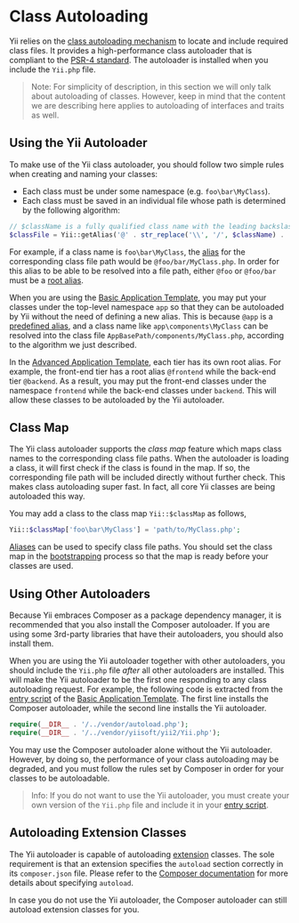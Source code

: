 Class Autoloading
=================

Yii relies on the [class autoloading mechanism](http://www.php.net/manual/en/language.oop5.autoload.php)
to locate and include required class files. It provides a high-performance class autoloader that is compliant to the
[PSR-4 standard](https://github.com/php-fig/fig-standards/blob/master/proposed/psr-4-autoloader/psr-4-autoloader.md).
The autoloader is installed when you include the `Yii.php` file.

> Note: For simplicity of description, in this section we will only talk about autoloading of classes. However, keep in
  mind that the content we are describing here applies to autoloading of interfaces and traits as well.


Using the Yii Autoloader
------------------------

To make use of the Yii class autoloader, you should follow two simple rules when creating and naming your classes:

* Each class must be under some namespace (e.g. `foo\bar\MyClass`).
* Each class must be saved in an individual file whose path is determined by the following algorithm:

```php
// $className is a fully qualified class name with the leading backslash
$classFile = Yii::getAlias('@' . str_replace('\\', '/', $className) . '.php');
```

For example, if a class name is `foo\bar\MyClass`, the [alias](concept-aliases.md) for the corresponding class file path
would be `@foo/bar/MyClass.php`. In order for this alias to be able to be resolved into a file path,
either `@foo` or `@foo/bar` must be a [root alias](concept-aliases.md#defining-aliases).

When you are using the [Basic Application Template](start-basic.md), you may put your classes under the top-level
namespace `app` so that they can be autoloaded by Yii without the need of defining a new alias. This is because
`@app` is a [predefined alias](concept-aliases.md#predefined-aliases), and a class name like `app\components\MyClass`
can be resolved into the class file `AppBasePath/components/MyClass.php`, according to the algorithm we just described.

In the [Advanced Application Template](tutorial-advanced-app.md), each tier has its own root alias. For example,
the front-end tier has a root alias `@frontend` while the back-end tier `@backend`. As a result, you may
put the front-end classes under the namespace `frontend` while the back-end classes under `backend`. This will
allow these classes to be autoloaded by the Yii autoloader.


Class Map
---------

The Yii class autoloader supports the *class map* feature which maps class names to the corresponding class file paths.
When the autoloader is loading a class, it will first check if the class is found in the map. If so, the corresponding
file path will be included directly without further check. This makes class autoloading super fast. In fact,
all core Yii classes are being autoloaded this way.

You may add a class to the class map `Yii::$classMap` as follows,

```php
Yii::$classMap['foo\bar\MyClass'] = 'path/to/MyClass.php';
```

[Aliases](concept-aliases.md) can be used to specify class file paths. You should set the class map in the
[bootstrapping](runtime-bootstrapping.md) process so that the map is ready before your classes are used.


Using Other Autoloaders
-----------------------

Because Yii embraces Composer as a package dependency manager, it is recommended that you also install
the Composer autoloader. If you are using some 3rd-party libraries that have their autoloaders, you should
also install them.

When you are using the Yii autoloader together with other autoloaders, you should include the `Yii.php` file
*after* all other autoloaders are installed. This will make the Yii autoloader to be the first one responding to
any class autoloading request. For example, the following code is extracted from
the [entry script](structure-entry-scripts.md) of the [Basic Application Template](start-basic.md). The first
line installs the Composer autoloader, while the second line installs the Yii autoloader.

```php
require(__DIR__ . '/../vendor/autoload.php');
require(__DIR__ . '/../vendor/yiisoft/yii2/Yii.php');
```

You may use the Composer autoloader alone without the Yii autoloader. However, by doing so, the performance
of your class autoloading may be degraded, and you must follow the rules set by Composer in order for your classes
to be autoloadable.

> Info: If you do not want to use the Yii autoloader, you must create your own version of the `Yii.php` file
  and include it in your [entry script](structure-entry-scripts.md).


Autoloading Extension Classes
-----------------------------

The Yii autoloader is capable of autoloading [extension](structure-extensions.md) classes. The sole requirement
is that an extension specifies the `autoload` section correctly in its `composer.json` file. Please refer to the
[Composer documentation](https://getcomposer.org/doc/04-schema.md#autoload) for more details about specifying `autoload`.

In case you do not use the Yii autoloader, the Composer autoloader can still autoload extension classes for you.
